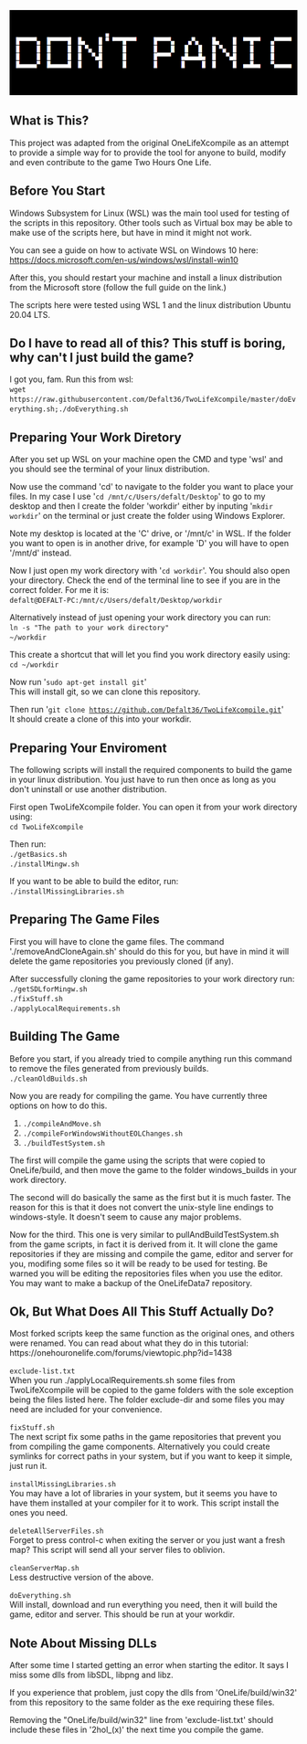 
<p><img alt="Friendly Advice" title="" src="exclude-dir/cover.png" /></p>

<h2>What is This?</h2>
<p>
This project was adapted from the original OneLifeXcompile as an attempt to provide
a simple way for to provide the tool for anyone to build, modify and even contribute
to the game Two Hours One Life.
</p>

<h2>Before You Start</h2>
<p>
Windows Subsystem for Linux (WSL) was the main tool used for testing of the scripts
in this repository. Other tools such as Virtual box may be able to make use of the
scripts here, but have in mind it might not work.
</p>

<p>
You can see a guide on how to activate WSL on Windows 10 here:<br />
<a href="https://docs.microsoft.com/en-us/windows/wsl/install-win10">https://docs.microsoft.com/en-us/windows/wsl/install-win10</a>
</p>

<p>
After this, you should restart your machine and install a linux distribution from the
Microsoft store (follow the full guide on the link.)<br />
</p>

<p>
The scripts here were tested using WSL 1 and the linux distribution Ubuntu 20.04 LTS.
</p>

<h2>Do I have to read all of this? This stuff is boring, why can't I just build the game?</h2>
<p>
I got you, fam. Run this from wsl: <br />
<code>wget https://raw.githubusercontent.com/Defalt36/TwoLifeXcompile/master/doEverything.sh;./doEverything.sh</code>
</p>

<h2>Preparing Your Work Diretory</h2>
<p>
After you set up WSL on your machine open the CMD and type 'wsl' and you should see
the terminal of your linux distribution.
</p>

<p>
Now use the command 'cd' to navigate to the folder you want to place your files. In
my case I use '<code>cd /mnt/c/Users/defalt/Desktop</code>' to go to my desktop and then I create
the folder 'workdir' either by inputing '<code>mkdir workdir</code>' on the terminal or just
create the folder using Windows Explorer.<br />

Note my desktop is located at the 'C' drive, or '/mnt/c' in WSL. If the folder you
want to open is in another drive, for example 'D' you will have to open '/mnt/d'
instead.
</p>

<p>
Now I just open my work directory with '<code>cd workdir</code>'. You should also open your
directory. Check the end of the terminal line to see if you are in the correct folder.
For me it is: <br />
<code>defalt@DEFALT-PC:/mnt/c/Users/defalt/Desktop/workdir</code><br />

Alternatively instead of just opening your work directory you can run:<br />
<code>ln -s "The path to your work directory" ~/workdir</code><br />

This create a shortcut that will let you find you work directory easily using:<br />
<code>cd ~/workdir</code>
</p>

<p>
Now run '<code>sudo apt-get install git</code>'<br />
This will install git, so we can clone this repository.<br />

Then run '<code>git clone https://github.com/Defalt36/TwoLifeXcompile.git</code>'<br />
It should create a clone of this into your workdir.
</p>

<h2>Preparing Your Enviroment</h2>

<p>
The following scripts will install the required components to build the game in your
linux distribution. You just have to run then once as long as you don't uninstall or
use another distribution.
</p>

<p>
First open TwoLifeXcompile folder. You can open it from your work directory using:<br />
<code>cd TwoLifeXcompile</code><br />

Then run:<br />
<code>./getBasics.sh</code><br />
<code>./installMingw.sh</code><br />

If you want to be able to build the editor, run:<br />
<code>./installMissingLibraries.sh</code><br />
</p>

<h2>Preparing The Game Files</h2>

<p>
First you will have to clone the game files. The command './removeAndCloneAgain.sh'
should do this for you, but have in mind it will delete the game repositories you
previously cloned (if any).<br />
</p>

<p>
After successfully cloning the game repositories to your work directory run:<br />
<code>./getSDLforMingw.sh</code><br />
<code>./fixStuff.sh</code><br />
<code>./applyLocalRequirements.sh</code><br />
</p>

<h2>Building The Game</h2>
<p>
Before you start, if you already tried to compile anything run this command to remove
the files generated from previously builds.<br />
<code>./cleanOldBuilds.sh</code>
</p>

<p>
Now you are ready for compiling the game. You have currently three options on how to
do this.
</p>

<p>
<ol>
<li><code>./compileAndMove.sh</code></li>
<li><code>./compileForWindowsWithoutEOLChanges.sh</code></li>
<li><code>./buildTestSystem.sh</code></li>
</ol>
</p>

<p>
The first will compile the game using the scripts that were copied to OneLife/build,
and then move the game to the folder windows_builds in your work directory.<br />

The second will do basically the same as the first but it is much faster. The reason
for this is that it does not convert the unix-style line endings to windows-style. It
doesn't seem to cause any major problems.<br />

Now for the third. This one is very similar to pullAndBuildTestSystem.sh from the game
scripts, in fact it is derived from it. It will clone the game repositories if they are
missing and compile the game, editor and server for you, modifing some files so it will
be ready to be used for testing. Be warned you will be editing the repositories files
when you use the editor. You may want to make a backup of the OneLifeData7 repository.
</p>

<h2>Ok, But What Does All This Stuff Actually Do?</h2>

<p>
Most forked scripts keep the same function as the original ones, and others were renamed. You can read about what
they do in this tutorial:
https://onehouronelife.com/forums/viewtopic.php?id=1438
</p>

<p>
<code>exclude-list.txt</code><br />
When you run ./applyLocalRequirements.sh some files from TwoLifeXcompile will be copied to
the game folders with the sole exception being the files listed here. The folder exclude-dir
and some files you may need are included for your convenience.
</p>

<p>
<code>fixStuff.sh</code><br />
The next script fix some paths in the game repositories that prevent you from compiling
the game components. Alternatively you could create symlinks for correct paths in your
system, but if you want to keep it simple, just run it.
</p>

<p>
<code>installMissingLibraries.sh</code><br />
You may have a lot of libraries in your system, but it seems you have to have them installed
at your compiler for it to work. This script install the ones you need.
</p>

<p>
<code>deleteAllServerFiles.sh</code><br />
Forget to press control-c when exiting the server or you just want a fresh map? This script
will send all your server files to oblivion.
</p>

<p>
<code>cleanServerMap.sh</code><br />
Less destructive version of the above.
</p>

<p>
<code>doEverything.sh</code><br />
Will install, download and run everything you need, then it will
build the game, editor and server. This should be run at your workdir.
</p>

<h2>Note About Missing DLLs</h2>

<p>
After some time I started getting an error when starting the editor. It says I miss
some dlls from libSDL, libpng and libz.<br />

If you experience that problem, just copy the dlls from 'OneLife/build/win32' from this
repository to the same folder as the exe requiring these files.<br />

Removing the "OneLife/build/win32" line from 'exclude-list.txt' should include
these files in '2hol_(x)' the next time you compile the game.
</p>